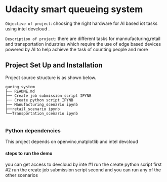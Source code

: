 # Udacity smart queueing system

`Objective of project`: choosing the right hardware for AI based iot tasks using intel devcloud . 

`Description of project`: there are different tasks for mannufacturing,retail and transportation industries which require the use of edge based devices powered 
by AI to help achieve the task of counting people and more 
## Project Set Up and Installation
Project source structure is as shown below.

```
queing_system
├── README.md
├── Create job submission script IPYNB  
├── Create python script IPYNB
├── Manufacturing_scenario ipynb
├──retail_scenario ipynb  
└──Transportation_scenario ipynb
   
```

### Python dependencies
This project depends on openvino,matplotlib and intel devcloud


####  steps to run the demo
you can get access to devcloud by inte
#1 run the create python script first
#2 run the create job submission script second 
and you can run any of the other scenarios


